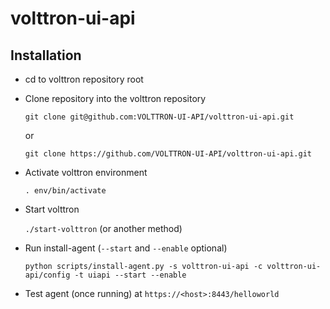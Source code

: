 # volttron-ui-api

## Installation

  - cd to volttron repository root
  - Clone repository into the volttron repository
  
    `git clone git@github.com:VOLTTRON-UI-API/volttron-ui-api.git`
    
    or
    
    `git clone https://github.com/VOLTTRON-UI-API/volttron-ui-api.git`
 
 - Activate volttron environment
  
    `. env/bin/activate`
    
  - Start volttron
  
    `./start-volttron` (or another method)
    
  - Run install-agent (`--start` and `--enable` optional)
  
    `python scripts/install-agent.py -s volttron-ui-api -c volttron-ui-api/config -t uiapi --start --enable`
    
  - Test agent (once running) at `https://<host>:8443/helloworld`
